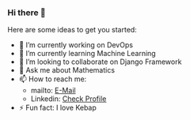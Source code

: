 ### Hi there 👋

<!--
**kasimerbay/kasimerbay** is a ✨ _special_ ✨ repository because its `README.md` (this file) appears on your GitHub profile.
-->
Here are some ideas to get you started:

- 🔭 I’m currently working on DevOps
- 🌱 I’m currently learning Machine Learning
- 👯 I’m looking to collaborate on Django Framework
- 💬 Ask me about Mathematics
- 📫 How to reach me:
  - mailto: [E-Mail](mailto:user@example.com)
  - Linkedin: [Check Profile](https://www.linkedin.com/in/ahmetkasimerbay/)
- ⚡ Fun fact: I love Kebap

